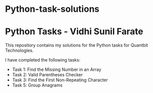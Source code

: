 # Python-task-solutions
# Python Tasks - Vidhi Sunil Farate

This repository contains my solutions for the Python tasks for Quantbit Technologies.

I have completed the following tasks:

* Task 1: Find the Missing Number in an Array
* Task 2: Valid Parentheses Checker
* Task 3: Find the First Non-Repeating Character
* Task 5: Group Anagrams
